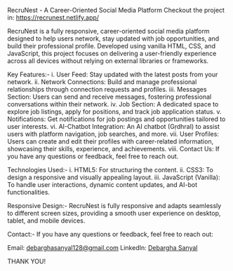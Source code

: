 RecruNest - A Career-Oriented Social Media Platform
Checkout the project in: https://recrunest.netlify.app/

RecruNest is a fully responsive, career-oriented social media platform designed to help users network, stay updated with job opportunities, and build their professional profile. Developed using vanilla HTML, CSS, and JavaScript, this project focuses on delivering a user-friendly experience across all devices without relying on external libraries or frameworks.

Key Features:-
i. User Feed: Stay updated with the latest posts from your network.
ii. Network Connections: Build and manage professional relationships through connection requests and profiles.
iii. Messages Section: Users can send and receive messages, fostering professional conversations within their network.
iv. Job Section: A dedicated space to explore job listings, apply for positions, and track job application status.
v. Notifications: Get notifications for job postings and opportunities tailored to user interests.
vi. AI-Chatbot Integration: An AI chatbot (GṛdhraI) to assist users with platform navigation, job searches, and more.
vii. User Profiles: Users can create and edit their profiles with career-related information, showcasing their skills, experience, and achievements.
viii. Contact Us: If you have any questions or feedback, feel free to reach out.

Technologies Used:-
i. HTML5: For structuring the content.
ii. CSS3: To design a responsive and visually appealing layout.
iii. JavaScript (Vanilla): To handle user interactions, dynamic content updates, and AI-bot functionalities.

Responsive Design:-
RecruNest is fully responsive and adapts seamlessly to different screen sizes, providing a smooth user experience on desktop, tablet, and mobile devices.

Contact:-
If you have any questions or feedback, feel free to reach out:

Email: debarghasanyal128@gmail.com
LinkedIn: [Debargha Sanyal](https://www.linkedin.com/in/debargha-sanyal-0b5b05297/)

THANK YOU!

